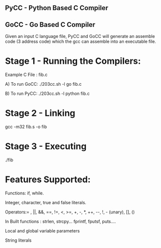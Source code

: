 ## PyCC - Python Based C Compiler
## GoCC - Go Based C Compiler


Given an input C language file, PyCC and GoCC will generate an assemble code (3 address code) which the gcc can assemble into an executable file.

# Stage 1 - Running the Compilers:
  Example C File : fib.c
  
  A) To run GoCC:
   ./203cc.sh -l go fib.c
   
  B) To run PyCC:
  ./203cc.sh -l python fib.c
  
# Stage 2 - Linking
 gcc -m32 fib.s -o fib

# Stage 3 - Executing
 ./fib 
  
  
# Features Supported:

Functions: if, while.

Integer, character, true and false literals. 

Operators:= ,  ||, &&, ==, !=, <, >=, +, -, *, ++, --, !, - (unary), [], ()

In Built functions :
strlen, strcpy...
fprintf, fputsf, puts....

Local and global variable parameters

String literals
